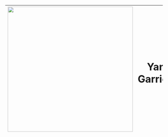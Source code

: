 | <div id="img" align="left"><img src=https://i.pinimg.com/564x/81/c6/49/81c649169501e6842603ffce2295a9cc.jpg width="400"></div>| <div id="Nome" align="center"><h1>Yan Garrido</h1></div>|
|-------------------------------------------------------------------------------------------------------------------------------|-------------------------------------------------------|                                                                                                                           
